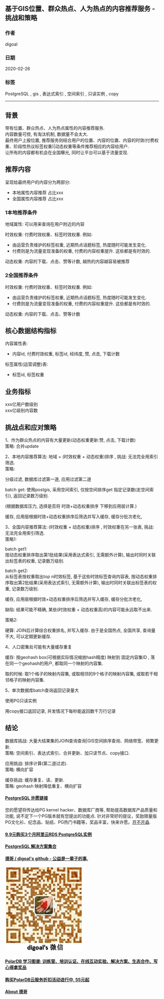 ## 基于GIS位置、群众热点、人为热点的内容推荐服务 - 挑战和策略  
        
### 作者                                                                        
digoal                                                                                                                 
                          
### 日期                                                                                                                 
2020-02-26                                                                                                             
                                                                                                                 
### 标签                                                                                                                 
PostgreSQL , gis , 表达式索引 , 空间索引 , 只读实例 , copy    
                     
----               
                          
## 背景    
带有位置、群众热点、人为热点属性的内容推荐服务.   
内容数量可控, 有淘汰机制, 数据量不会太大.   
最终用户上报位置, 推荐服务则结合用户的位置、内容的位置、内容的时效(付费权重、阶段性热议标签权重)|动态权重等条件推荐相应的内容给用户.   
让所有的内容都有机会在全国曝光, 同时让平台可以基于流量变现.   
  
## 推荐内容  
呈现给最终用户的内容分为两部分:  
- 本地属性内容推荐 占比xxx  
- 全国属性内容推荐 占比xxx  
  
### 1本地推荐条件   
地域属性: 可以用来查询在用户附近的内容  
  
时效权重: 付费时效权重、标签时效权重. 例如:   
- 由运营负责维护的标签权重, 近期热点话题标签, 热度随时可能发生变化.   
- 付费则是为流量变现准备的权重, 付费的内容权重提升. 这些都是有时效的.   
  
动态权重: 内容的下载、点击、赞等计数, 越热的内容越容易被推荐   
  
### 2全国推荐条件  
时效权重: 付费时效权重、标签时效权重. 例如:   
- 由运营负责维护的标签权重, 近期热点话题标签, 热度随时可能发生变化.   
- 付费则是为流量变现准备的权重, 付费的内容权重提升. 这些都是有时效的.   
  
动态权重: 内容的下载、点击、赞等计数  
  
## 核心数据结构指标  
内容属性表:  
- 内容id, 付费时效权重, 标签id, 经纬度, 赞, 点击, 下载计数  
  
标签属性(运营调整)表:  
- 标签id, 标签权重   
  
## 业务指标  
xxx亿用户数级别  
xxx亿级别内容数  
  
## 挑战点和应对策略   
1、作为群众热点的内容有大量更新(动态权重更新:赞, 点击, 下载计数)   
策略: 合并update   
  
2、本地内容推荐算法: 地域 + (时效权重 + 动态权重)排序 , 挑战: 无法完全用索引筛选.      
策略:  
  
分级过滤, 数据库过滤第一道, 应用过滤第二道   
  
batch get: 使用postgis, 采用空间索引, 仅按空间排序get 指定记录数(走空间索引), 返回记录数万级别.   
  
(根据数据库压力, 选择是否将 时效+动态权重排序 下移到应用层计算.)    
  
缓存, 应用层根据时效+动态权重排序后筛选并写入缓存, 缓存分批次老化,    
  
3、全国内容推荐算法: (时效权重 + 动态权重)排序 , 时效权重在另一张表, 挑战: 无法完全用索引筛选.   
策略1:   
  
batch get1:   
按动态权重排序取出第1批结果(采用表达式索引, 无需额外计算), 输出时同时关联出标签表的权重, 记录数万级别.    
  
batch get2:   
从标签表按权重取出top n时效标签, 基于这些时效标签查询内容表, 按动态权重排序取出第2批结果(采用表达式索引, 无需额外计算), 输出时同时关联出标签表的权重, 记录数万级别.   
  
缓存, 应用层根据时效+动态权重排序后筛选并写入缓存, 缓存分批次老化,   
  
缺陷: 结果可能不精确, 某些(时效权重 + 动态权重高)的内容可能永远取不出来.    
  
策略2:  
  
硬算: JOIN后计算综合权重排名, 并写入缓存.  由于是全国热点, 全国共享, 查询量不大, 可以定期更新缓存.   
  
4、人口密集处可能有大量缓存重复    
  
缓存:  按geohash box(可根据实际情况缩放hash精度) 映射到 固定内容集ID , 落在同一个geohash的用户, 都取同一个映射的内容集.    
  
取的时候: 取1个格子的映射内容集, 或取相邻的9个格子的映射内容集, 或取若干相邻格子的映射内容集.    
  
5、单次数据库batch查询返回记录量大    
  
使用PG只读实例   
  
用copy接口返回记录, 并发情况下每秒能返回数千万行记录  
  
## 结论   
数据库挑战: 大量大结果集的JOIN查询查询|GIS空间排序查询、网络带宽、频繁更新.     
策略: 空间索引、表达式索引、合并更新、加只读节点、copy接口.    
  
应用挑战: 排序计算(第二道过滤).         
策略: 横向扩容    
  
缓存挑战: 缓存重复、读、更新.                   
策略: geohash 映射降低重复、横向扩容    
  
  
  
  
  
  
  
  
  
  
  
  
  
  
  
  
  
  
  
  
  
  
  
  
  
  
  
  
  
  
  
  
  
  
  
  
  
  
  
  
  
  
  
  
  
  
  
  
  
  
  
  
  
  
  
#### [PostgreSQL 许愿链接](https://github.com/digoal/blog/issues/76 "269ac3d1c492e938c0191101c7238216")
您的愿望将传达给PG kernel hacker、数据库厂商等, 帮助提高数据库产品质量和功能, 说不定下一个PG版本就有您提出的功能点. 针对非常好的提议，奖励限量版PG文化衫、纪念品、贴纸、PG热门书籍等，奖品丰富，快来许愿。[开不开森](https://github.com/digoal/blog/issues/76 "269ac3d1c492e938c0191101c7238216").  
  
  
#### [9.9元购买3个月阿里云RDS PostgreSQL实例](https://www.aliyun.com/database/postgresqlactivity "57258f76c37864c6e6d23383d05714ea")
  
  
#### [PostgreSQL 解决方案集合](https://yq.aliyun.com/topic/118 "40cff096e9ed7122c512b35d8561d9c8")
  
  
#### [德哥 / digoal's github - 公益是一辈子的事.](https://github.com/digoal/blog/blob/master/README.md "22709685feb7cab07d30f30387f0a9ae")
  
  
![digoal's wechat](../pic/digoal_weixin.jpg "f7ad92eeba24523fd47a6e1a0e691b59")
  
  
#### [PolarDB 学习图谱: 训练营、培训认证、在线互动实验、解决方案、生态合作、写心得拿奖品](https://www.aliyun.com/database/openpolardb/activity "8642f60e04ed0c814bf9cb9677976bd4")
  
  
#### [购买PolarDB云服务折扣活动进行中, 55元起](https://www.aliyun.com/activity/new/polardb-yunparter?userCode=bsb3t4al "e0495c413bedacabb75ff1e880be465a")
  
  
#### [About 德哥](https://github.com/digoal/blog/blob/master/me/readme.md "a37735981e7704886ffd590565582dd0")
  
